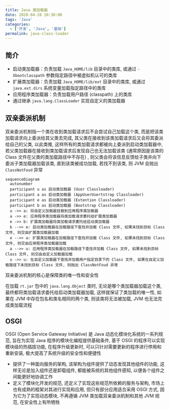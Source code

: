 ```yaml
---
title: Java 类加载器
date: 2020-04-28 20:30:00
tags: 'Java'
categories:
  - ['开发', 'Java', '基础']
permalink: java-class-loader
---
```


## 简介

- 启动类加载器：负责加载 `Java_HOME/lib` 目录中的类库, 或通过 `-Xbootclasspath` 参数指定路径中被虚拟机认可的类库
- 扩展类加载器：负责加载 `Java_HOME/lib/ext` 目录中的类库, 或通过 `java.ext.dirs` 系统变量加载指定路径中的类库
- 应用程序类加载器：负责加载用户路径 (classpath) 上的类库
- 通过继承 `java.lang.ClassLoader` 实现自定义的类加载器

<!-- more -->

## 双亲委派机制

双亲委派机制指一个类在收到类加载请求后不会尝试自己加载这个类, 而是把该类加载请求向上委派给其父类去完成, 其父类在接收到该类加载请求后又会将其委派给自己的父类, 以此类推, 这样所有的类加载请求都被向上委派到启动类加载器中, 若父类加载器在接收到类加载请求后发现自己也无法加载该类 (通常原因是该类的 Class 文件在父类的类加载路径中不存在) , 则父类会将该信息反馈给子类并向下委派子类加载器加载该类, 直到该类被成功加载, 若找不到该类, 则 JVM 会抛出 `ClassNotFoud` 异常

```mermaid
sequenceDiagram
  autonumber
  participant u as 启动类加载器 (User Classloader)
  participant a as 启动类加载器 (AppUserUsertstrap Classloader)
  participant e as 启动类加载器 (Extention Classloader)
  participant b as 启动类加载器 (Bootstrap Classloader)
  u ->> a: 将自定义加载器挂载到应用程序类加载器
  a ->> e: 应用程序类加载器将类加载请求委托给扩展类加载器
  e ->> b: 扩展类加载器将类加载请求委托给启动类加载器
  b -->> e: 启动类加载器在加载路径下查找并加载 Class 文件, 如果未找到目标 Class 文件, 则交由扩展类加载器加载
  e -->> a: 扩展类加载器在加载路径下查找并加载 Class 文件, 如果未找到目标 Class 文件, 则交由应用程序类加载器加载
  a -->> u: 应用程序类加载器在加载路径下查找并加载 Class 文件, 如果未找到目标 Class 文件, 则交由自定义加载器加载
  u ->> u: 在自定义加载器下查找并加载用户指定目录下的 Class 文件, 如果在自定义加载路径下未找到目标 Class 文件, 则抛出 ClassNotFoud 异常
```

双亲委派机制的核心是保障类的唯一性和安全性

在加载 `rt.jar` 包中的 `java.lang.Object` 类时, 无论是哪个类加载器加载这个类, 最终都将类加载请求委托给启动类加载器加载, 这样就保证了类加载的唯一性, 如果在 JVM 中存在包名和类名相同的两个类, 则该类将无法被加载, JVM 也无法完成类加载流程

## OSGI

OSGI (Open Service Gateway Initiative) 是 Java 动态化模块化系统的一系列规范, 旨在为实现 Java 程序的模块化编程提供基础条件, 基于 OSGI 的程序可以实现模块级的热插拔功能, 在程序升级更新时, 可以只针对需要更新的程序进行停用和重新安装, 极大提高了系统升级的安全性和便捷性

- 提供了一种面向服务的架构, 该架构为组件提供了动态发现其他组件的功能, 这样无论是加入组件还是卸载组件, 都能被系统的其他组件感知, 以便各个组件之间能更好地协调工作
- 定义了模块化开发的规范, 还定义了实现这些规范所依赖的服务与架构, 市场上也有成熟的框架对其进行实现和应用, 但只有部分应用适合采用 OSGI 方式, 因为它为了实现动态模块, 不再遵循 JVM 类加载双亲委派机制和其他 JVM 规范, 在安全性上有所牺牲
